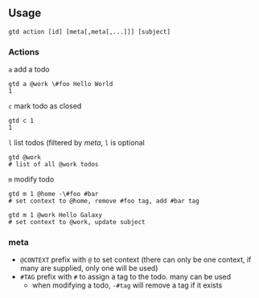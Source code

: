 

	
## Usage

	gtd action [id] [meta[,meta[,...]]] [subject]

### Actions

`a` add a todo

	gtd a @work \#foo Hello World
	1

`c` mark todo as closed

	gtd c 1
	1

`l` list todos (filtered by _meta_, `l` is optional

	gtd @work
	# list of all @work todos

`m` modify todo

	gtd m 1 @home -\#foo #bar
	# set context to @home, remove #foo tag, add #bar tag

	gtd m 1 @work Hello Galaxy
	# set context to @work, update subject

### meta

- `@CONTEXT` prefix with `@` to set context (there can only be one context, if many are supplied, only one will be used)
- `#TAG` prefix with `#` to assign a tag to the todo. many can be used
	- when modifying a todo, `-#tag` will remove a tag if it exists

